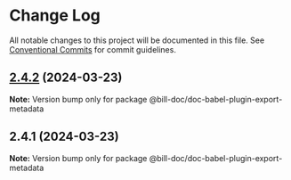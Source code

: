 # Change Log

All notable changes to this project will be documented in this file.
See [Conventional Commits](https://conventionalcommits.org) for commit guidelines.

## [2.4.2](https://github.com/xpchbill/bill-docz/compare/v2.4.1...v2.4.2) (2024-03-23)

**Note:** Version bump only for package @bill-doc/doc-babel-plugin-export-metadata

## 2.4.1 (2024-03-23)

**Note:** Version bump only for package @bill-doc/doc-babel-plugin-export-metadata
